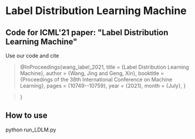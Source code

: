 # Label Distribution Learning Machine

## Code for ICML'21 paper: "Label Distribution Learning Machine"

Use our code and cite
>@InProceedings{wang_label_2021,
  >title = 	 {Label Distribution Learning Machine},
  >author =       {Wang, Jing and Geng, Xin},
  >booktitle = 	 {Proceedings of the 38th International Conference on Machine Learning},
  >pages = 	 {10749--10759},
  >year = 	 {2021},
  >month = 	 {July},
}

>}


## How to use
python run_LDLM.py
